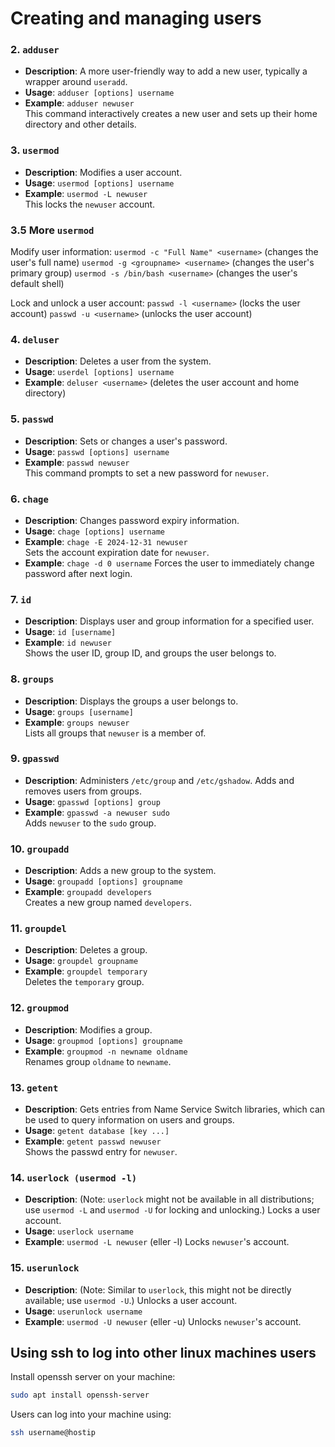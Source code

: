 # Creating and managing users

### 2. `adduser`
- **Description**: A more user-friendly way to add a new user, typically a wrapper around `useradd`.
- **Usage**: `adduser [options] username`
- **Example**: `adduser newuser`  
  This command interactively creates a new user and sets up their home directory and other details.

### 3. `usermod`
- **Description**: Modifies a user account.
- **Usage**: `usermod [options] username`
- **Example**: `usermod -L newuser`  
  This locks the `newuser` account.
### 3.5 More `usermod`
Modify user information:
`usermod -c "Full Name" <username>` (changes the user's full name)
`usermod -g <groupname> <username>` (changes the user's primary group)
`usermod -s /bin/bash <username>` (changes the user's default shell)

Lock and unlock a user account:
`passwd -l <username>` (locks the user account)
`passwd -u <username>` (unlocks the user account)

### 4. `deluser`
- **Description**: Deletes a user from the system.
- **Usage**: `userdel [options] username`
- **Example**: `deluser <username>` (deletes the user account and home directory)

### 5. `passwd`
- **Description**: Sets or changes a user's password.
- **Usage**: `passwd [options] username`
- **Example**: `passwd newuser`  
  This command prompts to set a new password for `newuser`.

### 6. `chage`
- **Description**: Changes password expiry information.
- **Usage**: `chage [options] username`
- **Example**: `chage -E 2024-12-31 newuser`  
  Sets the account expiration date for `newuser`.
- **Example**: `chage -d 0 username`
  Forces the user to immediately change password after next login.


### 7. `id`
- **Description**: Displays user and group information for a specified user.
- **Usage**: `id [username]`
- **Example**: `id newuser`  
  Shows the user ID, group ID, and groups the user belongs to.

### 8. `groups`
- **Description**: Displays the groups a user belongs to.
- **Usage**: `groups [username]`
- **Example**: `groups newuser`  
  Lists all groups that `newuser` is a member of.

### 9. `gpasswd`
- **Description**: Administers `/etc/group` and `/etc/gshadow`. Adds and removes users from groups.
- **Usage**: `gpasswd [options] group`
- **Example**: `gpasswd -a newuser sudo`  
  Adds `newuser` to the `sudo` group.

### 10. `groupadd`
- **Description**: Adds a new group to the system.
- **Usage**: `groupadd [options] groupname`
- **Example**: `groupadd developers`  
  Creates a new group named `developers`.

### 11. `groupdel`
- **Description**: Deletes a group.
- **Usage**: `groupdel groupname`
- **Example**: `groupdel temporary`  
  Deletes the `temporary` group.

### 12. `groupmod`
- **Description**: Modifies a group.
- **Usage**: `groupmod [options] groupname`
- **Example**: `groupmod -n newname oldname`  
  Renames group `oldname` to `newname`.

### 13. `getent`
- **Description**: Gets entries from Name Service Switch libraries, which can be used to query information on users and groups.
- **Usage**: `getent database [key ...]`
- **Example**: `getent passwd newuser`  
  Shows the passwd entry for `newuser`.

### 14. `userlock (usermod -l)`
- **Description**: (Note: `userlock` might not be available in all distributions; use `usermod -L` and `usermod -U` for locking and unlocking.) Locks a user account.
- **Usage**: `userlock username`
- **Example**: `usermod -L newuser`  (eller -l)
  Locks `newuser`'s account.

### 15. `userunlock`
- **Description**: (Note: Similar to `userlock`, this might not be directly available; use `usermod -U`.) Unlocks a user account.
- **Usage**: `userunlock username`
- **Example**: `usermod -U newuser`  (eller -u)
  Unlocks `newuser`'s account.


## Using ssh to log into other linux machines users
Install openssh server on your machine:
```bash
sudo apt install openssh-server
```
Users can log into your machine using:
```bash
ssh username@hostip
```
